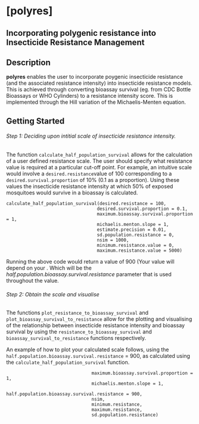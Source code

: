 # [polyres]
## Incorporating polygenic resistance into Insecticide Resistance Management

## Description
**polyres** enables the user to incorporate poygenic insecticide resistance (and the associated resistance intensity) into insecticide resistance models. This is achieved through converting bioassay survival (eg. from CDC Bottle Bioassays or WHO Cylinders) to a resistance intensity score. This is implemented through the Hill variation of the Michaelis-Menten equation. 

## Getting Started
###### Step 1: Deciding upon intitial scale of insecticide resistance intensity. 
The function ```calculate_half_population_survival``` allows for the calculation of a user defined resistance scale. 
The user should specify what resistance value is required at a particular cut-off point. For example, an intuitive scale would involve a ```desired.resistance```value of 100 corresponding to a ```desired.survival.proportion``` of 10% (0.1 as a proportion). Using these values the insecticide resistance intensity at which 50% of exposed mosquitoes would survive in a bioassay is calculated. 

```
calculate_half_population_survival(desired.resistance = 100,
                                  desired.survival.proportion = 0.1,
                                  maximum.bioassay.survival.proportion = 1,
                                  michaelis.menton.slope = 1, 
                                  estimate.precision = 0.01, 
                                  sd.population.resistance = 0,
                                  nsim = 1000,
                                  minimum.resistance.value = 0, 
                                  maximum.resistance.value = 5000)
```
Running the above code would return a value of 900 (Your value will depend on your . Which will be the *half.population.bioassay.survival.resistance* parameter that is used throughout the value.

###### Step 2: Obtain the scale and visualise
The functions ```plot_resistance_to_bioassay_survival``` and ```plot_bioassay_survival_to_resistance``` allow for the plotting and visualising of the relationship between insecticide resistance intensity and bioassay survival by using the ```resistance_to_bioassay_survival``` and ```bioassay_survival_to_resistance``` functions respectively.

An example of how to plot your calculated scale follows, using the ```half.population.bioassay.survival.resistance``` = 900, as calculated using the ```calculate_half_population_survival``` function. 
```plot_resistance_to_bioassay_survival(
                                maximum.bioassay.survival.proportion = 1, 
                                michaelis.menton.slope = 1, 
                                half.population.bioassay.survival.resistance = 900, 
                                nsim, 
                                minimum.resistance, 
                                maximum.resistance, 
                                sd.population.resistance)





